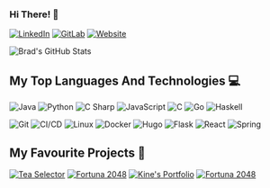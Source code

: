 ### Hi There! 👋

[![LinkedIn](https://img.shields.io/static/v1?label=&message=LinkedIn&style=for-the-badge&logo=linkedin)](https://www.linkedin.com/in/bradley-garrod-861283175/)
[![GitLab](https://img.shields.io/static/v1?label=&message=BreD1810&style=for-the-badge&logo=GitLab)](https://gitlab.com/BreD1810/)
[![Website](https://img.shields.io/static/v1?label=&message=Visit%20my%20website&style=for-the-badge&logo=hugo)](https://bredley.co.uk)


![Brad's GitHub Stats](https://github-readme-stats.vercel.app/api?username=BreD1810&count_private=true&include_all_commits=true&show_icons=true&hide_rank=true)

## My Top Languages And Technologies 💻

![Java](https://img.shields.io/static/v1?label=&message=Java&color=f89820&logo=java&logoColor=FFFFFF)
![Python](https://img.shields.io/static/v1?label=&message=Python&color=3C78A9&logo=python&logoColor=FFFFFF)
![C Sharp](https://img.shields.io/static/v1?label=&message=C%23&color=239120&logo=c%20sharp&logoColor=FFFFFF)
![JavaScript](https://img.shields.io/static/v1?label=&message=JS&color=F7DF1E&logo=javascript&logoColor=FFFFFF)
![C](https://img.shields.io/static/v1?label=&message=C&color=A8B9CC&logo=c&logoColor=FFFFFF)
![Go](https://img.shields.io/static/v1?label=&message=Go&color=00ADD8&logo=go&logoColor=FFFFFF)
![Haskell](https://img.shields.io/static/v1?label=&message=Haskell&color=5D4F85&logo=haskell&logoColor=FFFFFF)


![Git](https://img.shields.io/static/v1?label=&message=Git&color=F05032&logo=git&logoColor=FFFFFF)
![CI/CD](https://img.shields.io/static/v1?label=&message=CI/CD&color=2088FF&logo=github%20actions&logoColor=FFFFFF)
![Linux](https://img.shields.io/static/v1?label=&message=Linux&color=FCC624&logo=linux&logoColor=FFFFFF)
![Docker](https://img.shields.io/static/v1?label=&message=Docker&color=2496ED&logo=docker&logoColor=FFFFFF)
![Hugo](https://img.shields.io/static/v1?label=&message=Hugo&color=FF4088&logo=hugo&logoColor=FFFFFF)
![Flask](https://img.shields.io/static/v1?label=&message=Flask&color=000000&logo=flask&logoColor=FFFFFF)
![React](https://img.shields.io/static/v1?label=&message=React&color=61DAFB&logo=react&logoColor=FFFFFF)
![Spring](https://img.shields.io/static/v1?label=&message=Spring&color=6DB33F&logo=spring&logoColor=FFFFFF)


## My Favourite Projects 🚀
[![Tea Selector](https://github-readme-stats.vercel.app/api/pin/?username=BreD1810&repo=tea-selector)](https://github.com/BreD1810/tea-selector)
[![Fortuna 2048](https://github-readme-stats.vercel.app/api/pin/?username=BreD1810&repo=fortuna-2048)](https://github.com/BreD1810/fortuna-2048)
[![Kine's Portfolio](https://github-readme-stats.vercel.app/api/pin/?username=BreD1810&repo=kines-portfolio)](https://github.com/BreD1810/kines-portfolio)
[![Fortuna 2048](https://github-readme-stats.vercel.app/api/pin/?username=BreD1810&repo=pexip)](https://github.com/BreD1810/Pexip)
